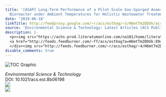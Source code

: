 ```yaml
---
title: '[ASAP] Long-Term Performance of a Pilot-Scale Gas-Sparged Anaerobic Membrane
  Bioreactor under Ambient Temperatures for Holistic Wastewater Treatment'
date: '2019-06-18'
linkTitle: http://feedproxy.google.com/~r/acs/esthag/~3/H6mtTm2DDUk/acs.est.8b06198
source: 'Environmental Science & Technology: Latest Articles (ACS Publications)'
description: |-
  <p><img src="https://achs-prod.literatumonline.com/na101/home/literatum/publisher/achs/journals/content/esthag/0/esthag.ahead-of-print/acs.est.8b06198/20190618/images/medium/es-2018-061989_0005.gif" alt="TOC Graphic"/></p><div><cite>Environmental Science & Technology</cite></div><div>DOI: 10.1021/acs.est.8b06198</div><div class="feedflare">
  <a href="http://feeds.feedburner.com/~ff/acs/esthag?a=H6mtTm2DDUk:8945O3QG6ps:yIl2AUoC8zA"><img src="http://feeds.feedburner.com/~ff/acs/esthag?d=yIl2AUoC8zA" border="0"></img></a>
  </div><img src="http://feeds.feedburner.com/~r/acs/esthag/~4/H6mtTm2DDUk" ...
disable_comments: true
---
```

<p><img src="https://achs-prod.literatumonline.com/na101/home/literatum/publisher/achs/journals/content/esthag/0/esthag.ahead-of-print/acs.est.8b06198/20190618/images/medium/es-2018-061989_0005.gif" alt="TOC Graphic"/></p><div><cite>Environmental Science & Technology</cite></div><div>DOI: 10.1021/acs.est.8b06198</div><div class="feedflare">
<a href="http://feeds.feedburner.com/~ff/acs/esthag?a=H6mtTm2DDUk:8945O3QG6ps:yIl2AUoC8zA"><img src="http://feeds.feedburner.com/~ff/acs/esthag?d=yIl2AUoC8zA" border="0"></img></a>
</div><img src="http://feeds.feedburner.com/~r/acs/esthag/~4/H6mtTm2DDUk" ...